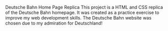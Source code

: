 Deutsche Bahn Home Page Replica
This project is a HTML and CSS replica of the Deutsche Bahn homepage. It was created as a practice exercise to improve my web development skills. The Deutsche Bahn website was chosen due to my admiration for Deutschland!
